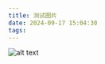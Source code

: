 ```yaml
---
title: 测试图片
date: 2024-09-17 15:04:30
tags:
---
```

![alt text](f9466c54c0224fc3d78499b14797d770.png)





